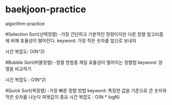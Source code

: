 # baekjoon-practice
algorithm-practice


#Selection Sort(선택정렬) -가장 간단하고 기본적인 정령이지만 다른 정렬 알고리즘에 비해 효율성이 떨어진다. keyword: 가장 작은 숫자를 앞으로 보내자

시간 복잡도: O(N^2)

#Bubble Sort(버블정렬) -정렬 방법중 제일 효율성이 떨어지는 정렬법 keyword: 양 옆을 비교하기

시간 복잡도 : O(N^2)

#Quick Sort(퀵정렬) -가장 빠른 정렬 방법 keyword: 특정한 값을 기준으로 큰 숫자와 작은 숫자를 나눈다 피벗값이 중요 시간 복잡도 : O(N * logN)
